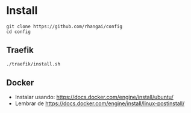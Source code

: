 # Install

```
git clone https://github.com/rhangai/config
cd config
```

## Traefik

```sh
./traefik/install.sh
```

## Docker

-   Instalar usando: https://docs.docker.com/engine/install/ubuntu/
-   Lembrar de https://docs.docker.com/engine/install/linux-postinstall/
